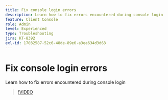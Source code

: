 ```yaml
---
title: Fix console login errors
description: Learn how to fix errors encountered during console login
feature: Client Console
role: Admin
level: Experienced
type: Troubleshooting
jira: KT-8392
exl-id: 17032587-52c6-48de-89e6-a3ea634d3d63
---
```

# Fix console login errors

Learn how to fix errors encountered during console login

>[!VIDEO](https://video.tv.adobe.com/v/335896?quality=12&learn=on)
